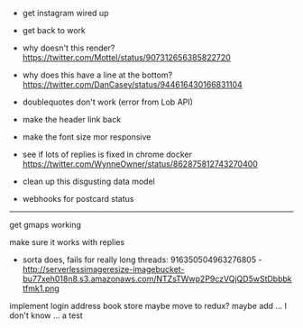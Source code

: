 - get instagram wired up
- get back to work
- why doesn't this render? https://twitter.com/Mottel/status/907312656385822720
- why does this have a line at the bottom? https://twitter.com/DanCasey/status/944616430166831104
- doublequotes don't work (error from Lob API)
- make the header link back
- make the font size mor responsive


- see if lots of replies is fixed in chrome docker https://twitter.com/WynneOwner/status/862875812743270400

- clean up this disgusting data model
- webhooks for postcard status

---------

get gmaps working

make sure it works with replies
- sorta does, fails for really long threads: 916350504963276805 - http://serverlessimageresize-imagebucket-bu77xeh018n8.s3.amazonaws.com/NTZsTWwp2P9czVQjQD5wStDbbbktfmk1.png

implement login
address book store
maybe move to redux?
maybe add ... I don't know ... a test
